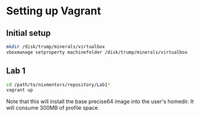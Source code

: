 Setting up Vagrant
==================

Initial setup
-------------

```bash
mkdir /disk/trump/minerals/virtualbox
vboxmanage setproperty machinefolder /disk/trump/minerals/virtualbox
```

Lab 1
---------

```bash
cd /path/to/nixmentors/repository/Lab1*
vagrant up
```
Note that this will install the base precise64 image into the user's homedir. It will consume 300MB of profile space.
